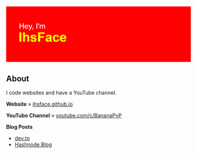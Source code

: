 ![Hey, I'm IhsFace](header.png)

## About
I code websites and have a YouTube channel.

**Website** » [ihsface.github.io](https://ihsface.github.io)

**YouTube Channel** » [youtube.com/c/BananaPvP](https://youtube.com/c/BananaPvP)

**Blog Posts**
* [dev.to](https://dev.to/ihsface/best-tools-for-web-development-5aoc)
* [Hashnode Blog](https://blog.ihsaan.ml/best-tools-for-web-development)
